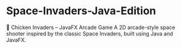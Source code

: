 # Space-Invaders-Java-Edition
🐔 Chicken Invaders – JavaFX Arcade Game A 2D arcade-style space shooter inspired by the classic Space Invaders, built using Java and JavaFX. 

